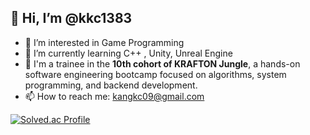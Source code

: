 ## 👋 Hi, I’m @kkc1383
 - 👀 I’m interested in Game Programming  
 - 🌱 I’m currently learning C++ , Unity, Unreal Engine  
 - 🔭 I'm a trainee in the **10th cohort of KRAFTON Jungle**,
a hands-on software engineering bootcamp focused on algorithms, system programming, and backend development.
- 📫 How to reach me: kangkc09@gmail.com


[![Solved.ac Profile](http://mazassumnida.wtf/api/v2/generate_badge?boj=백준아이디)](https://solved.ac/kkc1383/)
<!---
kangkc09/kangkc09 is a ✨ special ✨ repository because its `README.md` (this file) appears on your GitHub profile.
You can click the Preview link to take a look at your changes.
--->


<!--
**kkc1383/kkc1383** is a ✨ _special_ ✨ repository because its `README.md` (this file) appears on your GitHub profile.

Here are some ideas to get you started:

- 🔭 I’m currently working on ...
- 🌱 I’m currently learning ...
- 👯 I’m looking to collaborate on ...
- 🤔 I’m looking for help with ...
- 💬 Ask me about ...
- 📫 How to reach me: ...
- 😄 Pronouns: ...
- ⚡ Fun fact: ...
-->
